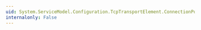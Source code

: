 ```yaml
---
uid: System.ServiceModel.Configuration.TcpTransportElement.ConnectionPoolSettings
internalonly: False
---
```

